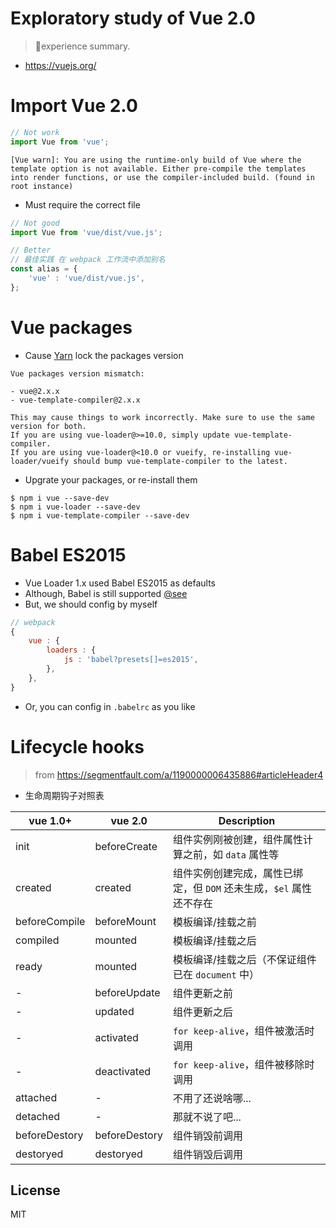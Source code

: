 # Exploratory study of Vue 2.0
> 📒experience summary.

* https://vuejs.org/

# Import Vue 2.0

```js
// Not work
import Vue from 'vue';
```

```
[Vue warn]: You are using the runtime-only build of Vue where the template option is not available. Either pre-compile the templates into render functions, or use the compiler-included build. (found in root instance)
```

* Must require the correct file

```js
// Not good
import Vue from 'vue/dist/vue.js';

// Better
// 最佳实践 在 webpack 工作流中添加别名
const alias = {
    'vue' : 'vue/dist/vue.js',
};
```

# Vue packages

* Cause [Yarn](https://yarnpkg.com/) lock the packages version

```
Vue packages version mismatch:

- vue@2.x.x
- vue-template-compiler@2.x.x

This may cause things to work incorrectly. Make sure to use the same version for both.
If you are using vue-loader@>=10.0, simply update vue-template-compiler.
If you are using vue-loader@<10.0 or vueify, re-installing vue-loader/vueify should bump vue-template-compiler to the latest.
```

* Upgrate your packages, or re-install them

```
$ npm i vue --save-dev
$ npm i vue-loader --save-dev
$ npm i vue-template-compiler --save-dev
```

# Babel ES2015

* Vue Loader 1.x used Babel ES2015 as defaults
* Although, Babel is still supported [@see](https://github.com/vuejs/vue-loader/blob/70ca3ff64c1ae69bb4b93a142e937fccd2f06c89/lib/loader.js#L62)
* But, we should config by myself

```js
// webpack
{
    vue : {
        loaders : {
            js : 'babel?presets[]=es2015',
        },
    },
}
```

* Or, you can config in `.babelrc` as you like

# Lifecycle hooks
> from https://segmentfault.com/a/1190000006435886#articleHeader4

* 生命周期钩子对照表

| vue 1.0+ | vue 2.0 | Description |
|---|---|---|
| init | beforeCreate | 组件实例刚被创建，组件属性计算之前，如 `data` 属性等 |
| created | created | 组件实例创建完成，属性已绑定，但 `DOM` 还未生成，`$el` 属性还不存在 |
| beforeCompile | beforeMount | 模板编译/挂载之前 |
| compiled | mounted | 模板编译/挂载之后 |
| ready | mounted | 模板编译/挂载之后（不保证组件已在 `document` 中） |
| - | beforeUpdate | 组件更新之前 |
| - | updated | 组件更新之后 |
| - | activated | `for keep-alive`，组件被激活时调用 |
| - | deactivated | `for keep-alive`，组件被移除时调用 |
| attached | - | 不用了还说啥哪... |
| detached | - | 那就不说了吧... |
| beforeDestory | beforeDestory | 组件销毁前调用 |
| destoryed | destoryed | 组件销毁后调用 |

## License

MIT
